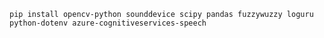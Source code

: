 ``pip install opencv-python sounddevice scipy pandas fuzzywuzzy loguru python-dotenv azure-cognitiveservices-speech``
